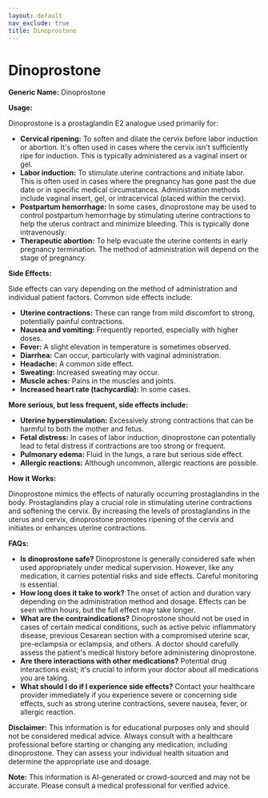 ```yaml
---
layout: default
nav_exclude: true
title: Dinoprostone
---
```


# Dinoprostone

**Generic Name:** Dinoprostone

**Usage:**

Dinoprostone is a prostaglandin E2 analogue used primarily for:

* **Cervical ripening:**  To soften and dilate the cervix before labor induction or abortion.  It's often used in cases where the cervix isn't sufficiently ripe for induction.  This is typically administered as a vaginal insert or gel.
* **Labor induction:**  To stimulate uterine contractions and initiate labor. This is often used in cases where the pregnancy has gone past the due date or in specific medical circumstances.  Administration methods include vaginal insert, gel, or intracervical (placed within the cervix).
* **Postpartum hemorrhage:** In some cases, dinoprostone may be used to control postpartum hemorrhage by stimulating uterine contractions to help the uterus contract and minimize bleeding.  This is typically done intravenously.
* **Therapeutic abortion:** To help evacuate the uterine contents in early pregnancy termination.  The method of administration will depend on the stage of pregnancy.


**Side Effects:**

Side effects can vary depending on the method of administration and individual patient factors. Common side effects include:

* **Uterine contractions:**  These can range from mild discomfort to strong, potentially painful contractions.
* **Nausea and vomiting:**  Frequently reported, especially with higher doses.
* **Fever:**  A slight elevation in temperature is sometimes observed.
* **Diarrhea:**  Can occur, particularly with vaginal administration.
* **Headache:** A common side effect.
* **Sweating:** Increased sweating may occur.
* **Muscle aches:** Pains in the muscles and joints.
* **Increased heart rate (tachycardia):**  In some cases.


**More serious, but less frequent, side effects include:**

* **Uterine hyperstimulation:**  Excessively strong contractions that can be harmful to both the mother and fetus.
* **Fetal distress:** In cases of labor induction, dinoprostone can potentially lead to fetal distress if contractions are too strong or frequent.
* **Pulmonary edema:** Fluid in the lungs, a rare but serious side effect.
* **Allergic reactions:** Although uncommon, allergic reactions are possible.


**How it Works:**

Dinoprostone mimics the effects of naturally occurring prostaglandins in the body.  Prostaglandins play a crucial role in stimulating uterine contractions and softening the cervix. By increasing the levels of prostaglandins in the uterus and cervix, dinoprostone promotes ripening of the cervix and initiates or enhances uterine contractions.


**FAQs:**

* **Is dinoprostone safe?**  Dinoprostone is generally considered safe when used appropriately under medical supervision.  However, like any medication, it carries potential risks and side effects.  Careful monitoring is essential.
* **How long does it take to work?** The onset of action and duration vary depending on the administration method and dosage.  Effects can be seen within hours, but the full effect may take longer.
* **What are the contraindications?**  Dinoprostone should not be used in cases of certain medical conditions, such as active pelvic inflammatory disease, previous Cesarean section with a compromised uterine scar,  pre-eclampsia or eclampsia, and others.  A doctor should carefully assess the patient's medical history before administering dinoprostone.
* **Are there interactions with other medications?**  Potential drug interactions exist; it's crucial to inform your doctor about all medications you are taking.
* **What should I do if I experience side effects?**  Contact your healthcare provider immediately if you experience severe or concerning side effects, such as strong uterine contractions, severe nausea, fever, or allergic reaction.


**Disclaimer:** This information is for educational purposes only and should not be considered medical advice. Always consult with a healthcare professional before starting or changing any medication, including dinoprostone. They can assess your individual health situation and determine the appropriate use and dosage.


**Note:** This information is AI-generated or crowd-sourced and may not be accurate. Please consult a medical professional for verified advice.